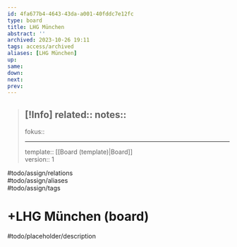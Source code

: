 ```yaml
---
id: 4fa677b4-4643-43da-a001-40fddc7e12fc
type: board
title: LHG München
abstract: ''
archived: 2023-10-26 19:11
tags: access/archived
aliases: [LHG München]
up:
same:
down:
next:
prev:
---
```

> [!Info]
> related::
> notes::
> ---
> fokus::
> 
> --- 
> template:: [[Board (template)|Board]]  
> version:: 1


#todo/assign/relations  
#todo/assign/aliases  
#todo/assign/tags

# +LHG München (board)

#todo/placeholder/description 
